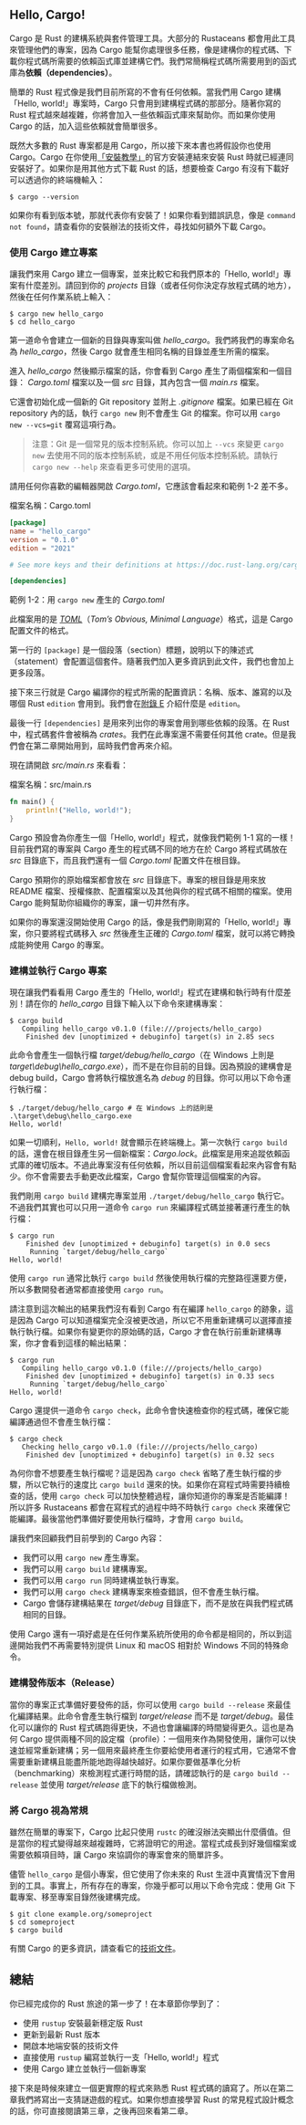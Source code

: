 ## Hello, Cargo!

Cargo 是 Rust 的建構系統與套件管理工具。大部分的 Rustaceans 都會用此工具來管理他們的專案，因為 Cargo 能幫你處理很多任務，像是建構你的程式碼、下載你程式碼所需要的依賴函式庫並建構它們。我們常簡稱程式碼所需要用到的函式庫為**依賴（dependencies）**。

簡單的 Rust 程式像是我們目前所寫的不會有任何依賴。當我們用 Cargo 建構「Hello, world!」專案時，Cargo 只會用到建構程式碼的那部分。隨著你寫的 Rust 程式越來越複雜，你將會加入一些依賴函式庫來幫助你。而如果你使用 Cargo 的話，加入這些依賴就會簡單很多。

既然大多數的 Rust 專案都是用 Cargo，所以接下來本書也將假設你也使用 Cargo。Cargo 在你使用[「安裝教學」][installation]<!-- ignore -->的官方安裝連結來安裝 Rust 時就已經連同安裝好了。如果你是用其他方式下載 Rust 的話，想要檢查 Cargo 有沒有下載好可以透過你的終端機輸入：

```console
$ cargo --version
```

如果你有看到版本號，那就代表你有安裝了！如果你看到錯誤訊息，像是 `command not found`，請查看你的安裝辦法的技術文件，尋找如何額外下載 Cargo。

### 使用 Cargo 建立專案

讓我們來用 Cargo 建立一個專案，並來比較它和我們原本的「Hello, world!」專案有什麼差別。請回到你的 *projects*  目錄（或者任何你決定存放程式碼的地方），然後在任何作業系統上輸入：

```console
$ cargo new hello_cargo
$ cd hello_cargo
```

第一道命令會建立一個新的目錄與專案叫做 *hello_cargo*。我們將我們的專案命名為 *hello_cargo*，然後 Cargo 就會產生相同名稱的目錄並產生所需的檔案。

進入 *hello_cargo* 然後顯示檔案的話，你會看到 Cargo 產生了兩個檔案和一個目錄： *Cargo.toml* 檔案以及一個 *src* 目錄，其內包含一個 *main.rs* 檔案。

它還會初始化成一個新的 Git repository 並附上 *.gitignore* 檔案。如果已經在 Git repository 內的話，執行 `cargo new` 則不會產生 Git 的檔案。你可以用 `cargo new --vcs=git` 覆寫這項行為。

> 注意：Git 是一個常見的版本控制系統。你可以加上 `--vcs` 來變更 `cargo new` 去使用不同的版本控制系統，或是不用任何版本控制系統。請執行 `cargo new --help` 來查看更多可使用的選項。

請用任何你喜歡的編輯器開啟 *Cargo.toml*，它應該會看起來和範例 1-2 差不多。

<span class="filename">檔案名稱：Cargo.toml</span>

```toml
[package]
name = "hello_cargo"
version = "0.1.0"
edition = "2021"

# See more keys and their definitions at https://doc.rust-lang.org/cargo/reference/manifest.html

[dependencies]
```

<span class="caption">範例 1-2：用 `cargo new` 產生的 *Cargo.toml*</span>

此檔案用的是 [*TOML*][toml]<!-- ignore -->（*Tom’s Obvious, Minimal Language*）格式，這是 Cargo 配置文件的格式。

第一行的 `[package]` 是一個段落（section）標題，說明以下的陳述式（statement）會配置這個套件。隨著我們加入更多資訊到此文件，我們也會加上更多段落。

接下來三行就是 Cargo 編譯你的程式所需的配置資訊：名稱、版本、誰寫的以及哪個 Rust `edition` 會用到。我們會在[附錄 E][appendix-e]<!-- ignore --> 介紹什麼是 `edition`。

最後一行 `[dependencies]` 是用來列出你的專案會用到哪些依賴的段落。在 Rust 中，程式碼套件會被稱為 *crates*。我們在此專案還不需要任何其他 crate。但是我們會在第二章開始用到，屆時我們會再來介紹。

現在請開啟 *src/main.rs* 來看看：

<span class="filename">檔案名稱：src/main.rs</span>

```rust
fn main() {
    println!("Hello, world!");
}
```

Cargo 預設會為你產生一個「Hello, world!」程式，就像我們範例 1-1 寫的一樣！目前我們寫的專案與 Cargo 產生的程式碼不同的地方在於 Cargo 將程式碼放在 *src* 目錄底下，而且我們還有一個 *Cargo.toml* 配置文件在根目錄。

Cargo 預期你的原始檔案都會放在 *src* 目錄底下。專案的根目錄是用來放 README 檔案、授權條款、配置檔案以及其他與你的程式碼不相關的檔案。使用 Cargo 能夠幫助你組織你的專案，讓一切井然有序。

如果你的專案還沒開始使用 Cargo 的話，像是我們剛剛寫的「Hello, world!」專案，你只要將程式碼移入 *src* 然後產生正確的 *Cargo.toml* 檔案，就可以將它轉換成能夠使用 Cargo 的專案。

### 建構並執行 Cargo 專案

現在讓我們看看用 Cargo 產生的「Hello, world!」程式在建構和執行時有什麼差別！請在你的 *hello_cargo* 目錄下輸入以下命令來建構專案：

```console
$ cargo build
   Compiling hello_cargo v0.1.0 (file:///projects/hello_cargo)
    Finished dev [unoptimized + debuginfo] target(s) in 2.85 secs
```

此命令會產生一個執行檔 *target/debug/hello_cargo*（在 Windows 上則是 *target\debug\hello_cargo.exe*），而不是在你目前的目錄。因為預設的建構會是 debug build，Cargo 會將執行檔放進名為 *debug* 的目錄。你可以用以下命令運行執行檔：

```console
$ ./target/debug/hello_cargo # 在 Windows 上的話則是 .\target\debug\hello_cargo.exe
Hello, world!
```

如果一切順利，`Hello, world!` 就會顯示在終端機上。第一次執行 `cargo build` 的話，還會在根目錄產生另一個新檔案：*Cargo.lock*。此檔案是用來追蹤依賴函式庫的確切版本。不過此專案沒有任何依賴，所以目前這個檔案看起來內容會有點少。你不會需要去手動更改此檔案，Cargo 會幫你管理這個檔案的內容。

我們剛用 `cargo build` 建構完專案並用 `./target/debug/hello_cargo` 執行它。不過我們其實也可以只用一道命令 `cargo run` 來編譯程式碼並接著運行產生的執行檔：

```console
$ cargo run
    Finished dev [unoptimized + debuginfo] target(s) in 0.0 secs
     Running `target/debug/hello_cargo`
Hello, world!
```

使用 `cargo run` 通常比執行 `cargo build` 然後使用執行檔的完整路徑還要方便，所以多數開發者通常都直接使用 `cargo run`。

請注意到這次輸出的結果我們沒有看到 Cargo 有在編譯 `hello_cargo` 的跡象，這是因為 Cargo 可以知道檔案完全沒被更改過，所以它不用重新建構可以選擇直接執行執行檔。如果你有變更你的原始碼的話，Cargo 才會在執行前重新建構專案，你才會看到這樣的輸出結果：

```console
$ cargo run
   Compiling hello_cargo v0.1.0 (file:///projects/hello_cargo)
    Finished dev [unoptimized + debuginfo] target(s) in 0.33 secs
     Running `target/debug/hello_cargo`
Hello, world!
```

Cargo 還提供一道命令 `cargo check`，此命令會快速檢查你的程式碼，確保它能編譯通過但不會產生執行檔：

```console
$ cargo check
   Checking hello_cargo v0.1.0 (file:///projects/hello_cargo)
    Finished dev [unoptimized + debuginfo] target(s) in 0.32 secs
```

為何你會不想要產生執行檔呢？這是因為 `cargo check` 省略了產生執行檔的步驟，所以它執行的速度比 `cargo build` 還來的快。如果你在寫程式時需要持續檢查的話，使用 `cargo check` 可以加快整體過程，讓你知道你的專案是否能編譯！所以許多 Rustaceans 都會在寫程式的過程中時不時執行 `cargo check` 來確保它能編譯。最後當他們準備好要使用執行檔時，才會用 `cargo build`。

讓我們來回顧我們目前學到的 Cargo 內容：

* 我們可以用 `cargo new` 產生專案。
* 我們可以用 `cargo build` 建構專案。
* 我們可以用 `cargo run` 同時建構並執行專案。
* 我們可以用 `cargo check` 建構專案來檢查錯誤，但不會產生執行檔。
* Cargo 會儲存建構結果在 *target/debug* 目錄底下，而不是放在與我們程式碼相同的目錄。

使用 Cargo 還有一項好處是在任何作業系統所使用的命令都是相同的，所以到這邊開始我們不再需要特別提供 Linux 和 macOS 相對於 Windows 不同的特殊命令。

### 建構發佈版本（Release）

當你的專案正式準備好要發佈的話，你可以使用 `cargo build --release` 來最佳化編譯結果。此命令會產生執行檔到 *target/release* 而不是 *target/debug*。最佳化可以讓你的 Rust 程式碼跑得更快，不過也會讓編譯的時間變得更久。這也是為何 Cargo 提供兩種不同的設定檔（profile）：一個用來作為開發使用，讓你可以快速並經常重新建構；另一個用來最終產生你要給使用者運行的程式用，它通常不會需要重新建構且能盡所能地跑得越快越好。如果你要做基準化分析（benchmarking）來檢測程式運行時間的話，請確認執行的是 `cargo build --release` 並使用 *target/release* 底下的執行檔做檢測。

### 將 Cargo 視為常規

雖然在簡單的專案下，Cargo 比起只使用 `rustc` 的確沒辦法突顯出什麼價值。但是當你的程式變得越來越複雜時，它將證明它的用途。當程式成長到好幾個檔案或需要依賴項目時，讓 Cargo 來協調你的專案會來的簡單許多。

儘管 `hello_cargo` 是個小專案，但它使用了你未來的 Rust 生涯中真實情況下會用到的工具。事實上，所有存在的專案，你幾乎都可以用以下命令完成：使用 Git 下載專案、移至專案目錄然後建構完成。

```console
$ git clone example.org/someproject
$ cd someproject
$ cargo build
```

有關 Cargo 的更多資訊，請查看它的[技術文件][cargo]。

## 總結

你已經完成你的 Rust 旅途的第一步了！在本章節你學到了：

* 使用 `rustup` 安裝最新穩定版 Rust
* 更新到最新 Rust 版本
* 開啟本地端安裝的技術文件
* 直接使用 `rustup` 編寫並執行一支「Hello, world!」程式
* 使用 Cargo 建立並執行一個新專案

接下來是時候來建立一個更實際的程式來熟悉 Rust 程式碼的讀寫了。所以在第二章我們將寫出一支猜謎遊戲的程式。如果你想直接學習 Rust 的常見程式設計概念的話，你可直接閱讀第三章，之後再回來看第二章。

[installation]: ch01-01-installation.html#installation
[toml]: https://toml.io
[appendix-e]: appendix-05-editions.html
[cargo]: https://doc.rust-lang.org/cargo/
